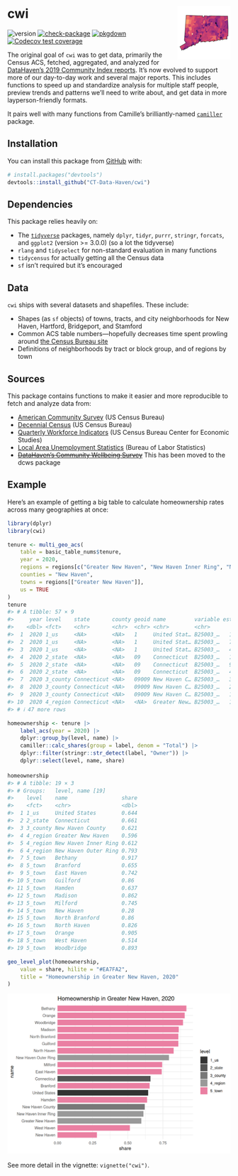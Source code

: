 

<!-- README.md is generated from README.Rmd. Please edit that file -->

# cwi <img src="man/figures/logo.png" align="right" />

<!-- badges: start -->

![version](https://img.shields.io/github/r-package/v/ct-data-haven/cwi?style=flat-square&color=%230099FF.png)
[![check-package](https://img.shields.io/github/actions/workflow/status/ct-data-haven/cwi/check-package.yaml?label=check-package&style=flat-square)](https://github.com/CT-Data-Haven/cwi/actions/workflows/check-package.yaml)
[![pkgdown](https://img.shields.io/github/actions/workflow/status/ct-data-haven/cwi/pkgdown.yaml?label=pkgdown&style=flat-square)](https://github.com/CT-Data-Haven/cwi/actions/workflows/pkgdown.yaml)
[![Codecov test
coverage](https://img.shields.io/codecov/c/github/ct-data-haven/cwi?style=flat-square.png)](https://app.codecov.io/gh/CT-Data-Haven/cwi?branch=main)
<!-- badges: end -->

The original goal of `cwi` was to get data, primarily the Census ACS,
fetched, aggregated, and analyzed for [DataHaven’s 2019 Community Index
reports](http://ctdatahaven.org/reports/greater-new-haven-community-index).
It’s now evolved to support more of our day-to-day work and several
major reports. This includes functions to speed up and standardize
analysis for multiple staff people, preview trends and patterns we’ll
need to write about, and get data in more layperson-friendly formats.

It pairs well with many functions from Camille’s brilliantly-named
[`camiller`](https://github.com/camille-s/camiller) package.

## Installation

You can install this package from
[GitHub](https://github.com/CT-Data-Haven/cwi) with:

``` r
# install.packages("devtools")
devtools::install_github("CT-Data-Haven/cwi")
```

## Dependencies

This package relies heavily on:

- The [`tidyverse`](http://tidyverse.org/) packages, namely `dplyr`,
  `tidyr`, `purrr`, `stringr`, `forcats`, and `ggplot2` (version \>=
  3.0.0) (so a lot the tidyverse)
- `rlang` and `tidyselect` for non-standard evaluation in many functions
- `tidycensus` for actually getting all the Census data
- `sf` isn’t required but it’s encouraged

## Data

`cwi` ships with several datasets and shapefiles. These include:

- Shapes (as `sf` objects) of towns, tracts, and city neighborhoods for
  New Haven, Hartford, Bridgeport, and Stamford
- Common ACS table numbers—hopefully decreases time spent prowling
  around [the Census Bureau site](https://data.census.gov)
- Definitions of neighborhoods by tract or block group, and of regions
  by town

## Sources

This package contains functions to make it easier and more reproducible
to fetch and analyze data from:

- [American Community
  Survey](https://www.census.gov/programs-surveys/acs/) (US Census
  Bureau)
- [Decennial
  Census](https://www.census.gov/programs-surveys/decennial-census.html)
  (US Census Bureau)
- [Quarterly Workforce Indicators](https://lehd.ces.census.gov/) (US
  Census Bureau Center for Economic Studies)
- [Local Area Unemployment Statistics](https://www.bls.gov/lau/) (Bureau
  of Labor Statistics)
- ~~[DataHaven’s Community Wellbeing
  Survey](https://ctdatahaven.org/reports/datahaven-community-wellbeing-survey)~~
  This has been moved to the dcws package

## Example

Here’s an example of getting a big table to calculate homeownership
rates across many geographies at once:

``` r
library(dplyr)
library(cwi)
```

``` r
tenure <- multi_geo_acs(
    table = basic_table_nums$tenure,
    year = 2020,
    regions = regions[c("Greater New Haven", "New Haven Inner Ring", "New Haven Outer Ring")],
    counties = "New Haven",
    towns = regions[["Greater New Haven"]],
    us = TRUE
)
tenure
#> # A tibble: 57 × 9
#>     year level    state       county geoid name         variable estimate    moe
#>    <dbl> <fct>    <chr>       <chr>  <chr> <chr>        <chr>       <dbl>  <dbl>
#>  1  2020 1_us     <NA>        <NA>   1     United Stat… B25003_…   1.22e8 211970
#>  2  2020 1_us     <NA>        <NA>   1     United Stat… B25003_…   7.88e7 342600
#>  3  2020 1_us     <NA>        <NA>   1     United Stat… B25003_…   4.36e7 134985
#>  4  2020 2_state  <NA>        <NA>   09    Connecticut  B25003_…   1.39e6   3268
#>  5  2020 2_state  <NA>        <NA>   09    Connecticut  B25003_…   9.15e5   5015
#>  6  2020 2_state  <NA>        <NA>   09    Connecticut  B25003_…   4.70e5   4548
#>  7  2020 3_county Connecticut <NA>   09009 New Haven C… B25003_…   3.33e5   1647
#>  8  2020 3_county Connecticut <NA>   09009 New Haven C… B25003_…   2.07e5   2123
#>  9  2020 3_county Connecticut <NA>   09009 New Haven C… B25003_…   1.26e5   2225
#> 10  2020 4_region Connecticut <NA>   <NA>  Greater New… B25003_…   1.76e5   1834
#> # ℹ 47 more rows
```

``` r
homeownership <- tenure |>
    label_acs(year = 2020) |>
    dplyr::group_by(level, name) |>
    camiller::calc_shares(group = label, denom = "Total") |>
    dplyr::filter(stringr::str_detect(label, "Owner")) |>
    dplyr::select(level, name, share)

homeownership
#> # A tibble: 19 × 3
#> # Groups:   level, name [19]
#>    level    name                 share
#>    <fct>    <chr>                <dbl>
#>  1 1_us     United States        0.644
#>  2 2_state  Connecticut          0.661
#>  3 3_county New Haven County     0.621
#>  4 4_region Greater New Haven    0.596
#>  5 4_region New Haven Inner Ring 0.612
#>  6 4_region New Haven Outer Ring 0.793
#>  7 5_town   Bethany              0.917
#>  8 5_town   Branford             0.655
#>  9 5_town   East Haven           0.742
#> 10 5_town   Guilford             0.86 
#> 11 5_town   Hamden               0.637
#> 12 5_town   Madison              0.862
#> 13 5_town   Milford              0.745
#> 14 5_town   New Haven            0.28 
#> 15 5_town   North Branford       0.86 
#> 16 5_town   North Haven          0.826
#> 17 5_town   Orange               0.905
#> 18 5_town   West Haven           0.514
#> 19 5_town   Woodbridge           0.893
```

``` r
geo_level_plot(homeownership,
    value = share, hilite = "#EA7FA2",
    title = "Homeownership in Greater New Haven, 2020"
)
```

![](man/figures/README-tenure-plot-1.png)

See more detail in the vignette: `vignette("cwi")`.
